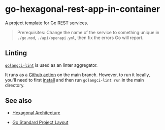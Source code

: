 # go-hexagonal-rest-app-in-container

A project template for Go REST services.

> Prerequisites:
> Change the name of the service to something unique in `./go.mod`, `./api/openapi.yml`, then fix the errors Go will report.

## Linting

[`golangci-lint`](https://golangci-lint.run) is used as an linter aggregator.

It runs as a [Github action](./.github/workflows/lint.yml) on the main branch. However, to run it locally, you'll need to first [install](https://golangci-lint.run/usage/install/#local-installation) and then run `golangci-lint run` in the main directory.

## See also

- [Hexagonal Architecture](https://netflixtechblog.com/ready-for-changes-with-hexagonal-architecture-b315ec967749)

- [Go Standard Project Layout](https://github.com/golang-standards/project-layout)
